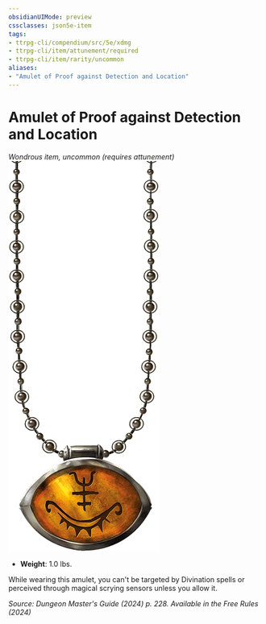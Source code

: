 ```yaml
---
obsidianUIMode: preview
cssclasses: json5e-item
tags:
- ttrpg-cli/compendium/src/5e/xdmg
- ttrpg-cli/item/attunement/required
- ttrpg-cli/item/rarity/uncommon
aliases: 
- "Amulet of Proof against Detection and Location"
---
```

# Amulet of Proof against Detection and Location
*Wondrous item, uncommon (requires attunement)*  
![](3-Mechanics/CLI/items/img/amulet-of-proof-against-detection-and-location.webp#right)

- **Weight**: 1.0 lbs.

While wearing this amulet, you can't be targeted by Divination spells or perceived through magical scrying sensors unless you allow it.

*Source: Dungeon Master's Guide (2024) p. 228. Available in the Free Rules (2024)*